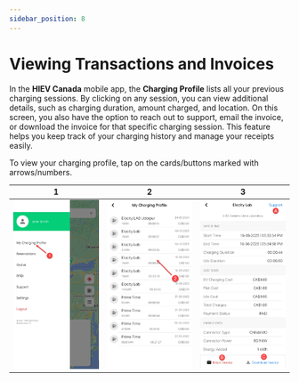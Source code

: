 ```yaml
---
sidebar_position: 8
---
```

# Viewing Transactions and Invoices

In the **HIEV Canada** mobile app, the **Charging Profile** lists all your previous charging sessions. By clicking on any session, you can view additional details, such as charging duration, amount charged, and location. On this screen, you also have the option to reach out to support, email the invoice, or download the invoice for that specific charging session. This feature helps you keep track of your charging history and manage your receipts easily.

To view your charging profile, tap on the cards/buttons marked with arrows/numbers.

|               1               |               2               |               3               |
| :---------------------------: | :---------------------------: | :---------------------------: |
| ![Overview](img/Charge1.jpg) | ![Overview](img/Charge2.jpg) | ![Overview](img/Charge3.jpg) |